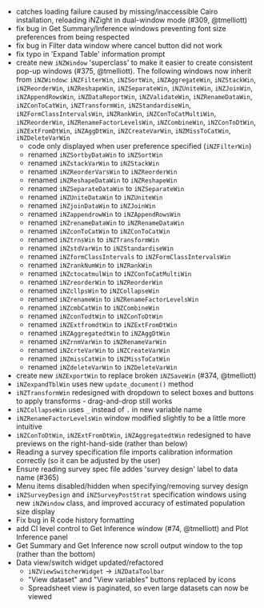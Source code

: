- catches loading failure caused by missing/inaccessible Cairo installation, reloading iNZight in dual-window mode (#309, @tmelliott)
- fix bug in Get Summary/Inference windows preventing font size preferences from being respected
- fix bug in Filter data window where cancel button did not work
- fix typo in 'Expand Table' information prompt
- create new `iNZWindow` 'superclass' to make it easier to create consistent pop-up windows (#375, @tmelliott). The following windows now inherit from `iNZWindow`: `iNZFilterWin`, `iNZSortWin`, `iNZAggregateWin`, `iNZStackWin`, `iNZReorderWin`, `iNZReshapeWin`, `iNZSeparateWin`, `iNZUniteWin`, `iNZJoinWin`, `iNZAppendRowsWin`, `iNZDataReportWin`, `iNZValidateWin`, `iNZRenameDataWin`, `iNZConToCatWin`, `iNZTransformWin`, `iNZStandardiseWin`, `iNZFormClassIntervalsWin`, `iNZRankWin`, `iNZConToCatMultiWin`, `iNZReorderWin`, `iNZRenameFactorLevelsWin`, `iNZCombineWin`, `iNZConToDtWin`, `iNZExtFromDtWin`, `iNZAggDtWin`, `iNZCreateVarWin`, `iNZMissToCatWin`, `iNZDeleteVarWin`
  - code only displayed when user preference specified (`iNZFilterWin`)
  - renamed `iNZSortbyDataWin` to `iNZSortWin`
  - renamed `iNZstackVarWin` to `iNZStackWin`
  - renamed `iNZReorderVarsWin` to `iNZReorderWin`
  - renamed `iNZReshapeDataWin` to `iNZReshapeWin`
  - renamed `iNZSeparateDataWin` to `iNZSeparateWin`
  - renamed `iNZUniteDataWin` to `iNZUniteWin`
  - renamed `iNZjoinDataWin` to `iNZJoinWin`
  - renamed `iNZappendrowWin` to `iNZAppendRowsWin`
  - renamed `iNZrenameDataWin` to `iNZRenameDataWin`
  - renamed `iNZconToCatWin` to `iNZConToCatWin`
  - renamed `iNZtrnsWin` to `iNZTransformWin`
  - renamed `iNZstdVarWin` to `iNZStandardiseWin`
  - renamed `iNZformClassIntervals` to `iNZFormClassIntervalsWin`
  - renamed `iNZrankNumWin` to `iNZRankWin`
  - renamed `iNZctocatmulWin` to `iNZConToCatMultiWin`
  - renamed `iNZreorderWin` to `iNZReorderWin`
  - renamed `iNZcllpsWin` to `iNZCollapseWin`
  - renamed `iNZrenameWin` to `iNZRenameFactorLevelsWin`
  - renamed `iNZcmbCatWin` to `iNZCombineWin`
  - renamed `iNZconTodtWin` to `iNZConToDtWin`
  - renamed `iNZExtfromdtWin` to `iNZExtFromDtWin`
  - renamed `iNZAggregatedtWin` to `iNZAggDtWin`
  - renamed `iNZrnmVarWin` to `iNZRenameVarWin`
  - renamed `iNZcrteVarWin` to `iNZCreateVarWin`
  - renamed `iNZmissCatWin` to `iNZMissToCatWin`
  - renamed `iNZdeleteVarWin` to `iNZDeleteVarWin`
- create new `iNZExportWin` to replace broken `iNZSaveWin` (#374, @tmelliott)
- `iNZexpandTblWin` uses new `update_document()` method
- `iNZTransformWin` redesigned with dropdown to select boxes and buttons to apply transforms - drag-and-drop still works
- `iNZCollapseWin` uses `_` instead of `.` in new variable name
- `iNZRenameFactorLevelsWin` window modified slightly to be a little more intuitive
- `iNZConToDtWin`, `iNZExtFromDtWin`, `iNZAggregatedtWin` redesigned to have previews on the right-hand-side (rather than below)
- Reading a survey specification file imports calibration information correctly (so it can be adjusted by the user)
- Ensure reading survey spec file addes 'survey design' label to data name (#365)
- Menu items disabled/hidden when specifying/removing survey design
- `iNZSurveyDesign` and `iNZSurveyPostStrat` specification windows using new `iNZWindow` class, and improved accuracy of estimated population size display
- Fix bug in R code history formatting
- add CI level control to Get Inference window (#74, @tmelliott) and Plot Inference panel
- Get Summary and Get Inference now scroll output window to the top (rather than the bottom)
- Data view/switch widget updated/refactored
  - `iNZViewSwitcherWidget` -> `iNZDataToolbar`
  - "View dataset" and "View variables" buttons replaced by icons
  - Spreadsheet view is paginated, so even large datasets can now be viewed

